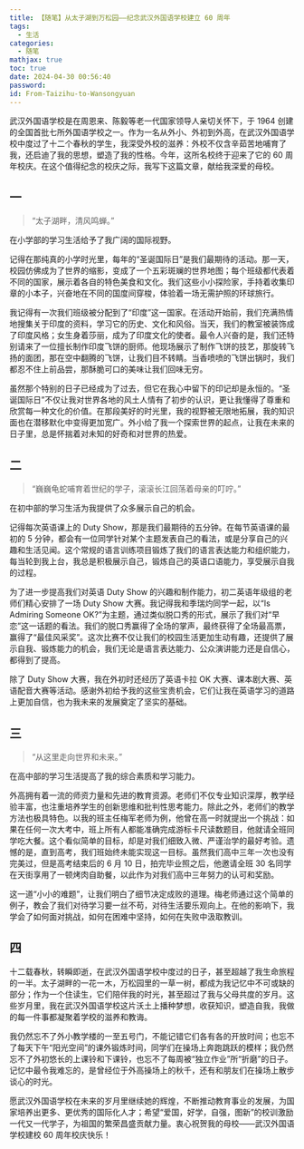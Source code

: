 ```yaml
---
title: 【随笔】从太子湖到万松园——纪念武汉外国语学校建立 60 周年
tags:
  - 生活
categories:
  - 随笔
mathjax: true
toc: true
date: 2024-04-30 00:56:40
password:
id: From-Taizihu-to-Wansongyuan
---
```


武汉外国语学校是在周恩来、陈毅等老一代国家领导人亲切关怀下，于 1964 创建的全国首批七所外国语学校之一。作为一名从外小、外初到外高，在武汉外国语学校中度过了十二个春秋的学生，我深受外校的滋养：外校不仅含辛茹苦地哺育了我，还启迪了我的思想，塑造了我的性格。今年，这所名校终于迎来了它的 60 周年校庆。在这个值得纪念的校庆之际，我写下这篇文章，献给我深爱的母校。

<!--more-->

## 一

> “太子湖畔，清风鸣蝉。”

在小学部的学习生活给予了我广阔的国际视野。

记得在那纯真的小学时光里，每年的“圣诞国际日”是我们最期待的活动。那一天，校园仿佛成为了世界的缩影，变成了一个五彩斑斓的世界地图；每个班级都代表着不同的国家，展示着各自的特色美食和文化。我们这些小小探险家，手持着收集印章的小本子，兴奋地在不同的国度间穿梭，体验着一场无需护照的环球旅行。

我记得有一次我们班级被分配到了“印度”这一国家。在活动开始前，我们充满热情地搜集关于印度的资料，学习它的历史、文化和风俗。当天，我们的教室被装饰成了印度风格；女生身着莎丽，成为了印度文化的使者。最令人兴奋的是，我们还特别请来了一位擅长制作印度飞饼的厨师。他现场展示了制作飞饼的技艺，那旋转飞扬的面团，那在空中翻腾的飞饼，让我们目不转睛。当香喷喷的飞饼出锅时，我们都忍不住上前品尝，那酥脆可口的美味让我们回味无穷。

虽然那个特别的日子已经成为了过去，但它在我心中留下的印记却是永恒的。“圣诞国际日”不仅让我对世界各地的风土人情有了初步的认识，更让我懂得了尊重和欣赏每一种文化的价值。在那段美好的时光里，我的视野被无限地拓展，我的知识面也在潜移默化中变得更加宽广。外小给了我一个探索世界的起点，让我在未来的日子里，总是怀揣着对未知的好奇和对世界的热爱。

## 二

> “巍巍龟蛇哺育着世纪的学子，滚滚长江回荡着母亲的叮咛。”

在初中部的学习生活为我提供了众多展示自己的机会。

记得每次英语课上的 Duty Show，那是我们最期待的五分钟。在每节英语课的最初的 5 分钟，都会有一位同学针对某个主题发表自己的看法，或是分享自己的兴趣和生活见闻。这个常规的语言训练项目锻炼了我们的语言表达能力和组织能力，每当轮到我上台，我总是积极展示自己，锻炼自己的英语口语能力，享受展示自我的过程。

为了进一步提高我们对英语 Duty Show 的兴趣和制作能力，初二英语年级组的老师们精心安排了一场 Duty Show 大赛。我记得我和季瑞灼同学一起，以“Is Admiring Someone OK?”为主题，通过类似脱口秀的形式，展示了我们对“早恋”这一话题的看法。我们的脱口秀赢得了全场的掌声，最终获得了全场最高票，赢得了“最佳风采奖”。这次比赛不仅让我们的校园生活更加生动有趣，还提供了展示自我、锻炼能力的机会，我们无论是语言表达能力、公众演讲能力还是自信心，都得到了提高。

除了 Duty Show 大赛，我在外初时还经历了英语卡拉 OK 大赛、课本剧大赛、英语配音大赛等活动。感谢外初给予我的这些宝贵机会，它们让我在英语学习的道路上更加自信，也为我未来的发展奠定了坚实的基础。

## 三

> “从这里走向世界和未来。”

在高中部的学习生活提高了我的综合素质和学习能力。

外高拥有着一流的师资力量和先进的教育资源。老师们不仅专业知识深厚，教学经验丰富，也注重培养学生的创新思维和批判性思考能力。除此之外，老师们的教学方法也极具特色。以我的班主任梅军老师为例，他曾在高一时就提出一个挑战：如果在任何一次大考中，班上所有人都能准确完成游标卡尺读数题目，他就请全班同学吃大餐。这个看似简单的目标，却是对我们细致入微、严谨治学的最好考验。遗憾的是，直到高考，我们班始终未能实现这一目标。虽然我们高中三年一次也没有完美过，但是高考结束后的 6 月 10 日，拍完毕业照之后，他邀请全班 30 名同学在天街享用了一顿烤肉自助餐，以此作为对我们高中三年努力的认可和奖励。

这一道“小小的难题”，让我们明白了细节决定成败的道理。梅老师通过这个简单的例子，教会了我们对待学习要一丝不苟，对待生活要乐观向上。在他的影响下，我学会了如何面对挑战，如何在困难中坚持，如何在失败中汲取教训。

## 四

十二载春秋，转瞬即逝，在武汉外国语学校中度过的日子，甚至超越了我生命旅程的一半。太子湖畔的一花一木，万松园里的一草一树，都成为我记忆中不可或缺的部分；作为一个住读生，它们陪伴我的时光，甚至超过了我与父母共度的岁月。这些岁月里，我在武汉外国语学校这片沃土上播种梦想，收获知识，塑造自我，我做的每一件事都凝聚着学校的滋养和教诲。

我仍然忘不了外小教学楼的一至五号门，不能记错它们各有各的开放时间；也忘不了每天下午“阳光空间”的课外锻炼时间，同学们在操场上奔跑跳跃的模样；我仍然忘不了外初悠长的上课铃和下课铃，也忘不了每周被“独立作业”所“折磨”的日子。记忆中最令我难忘的，是曾经位于外高操场上的秋千，还有和朋友们在操场上散步谈心的时光。

愿武汉外国语学校在未来的岁月里继续她的辉煌，不断推动教育事业的发展，为国家培养出更多、更优秀的国际化人才；希望“爱国，好学，自强，图新”的校训激励一代又一代学子，为祖国的繁荣昌盛贡献力量。衷心祝贺我的母校——武汉外国语学校建校 60 周年校庆快乐！

